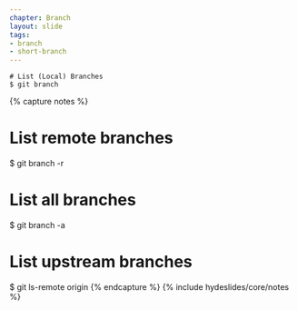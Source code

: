 ```yaml
---
chapter: Branch
layout: slide
tags:
- branch
- short-branch
---
```


	# List (Local) Branches
	$ git branch

	

{% capture notes %}
# List remote branches
$ git branch -r

# List all branches
$ git branch -a

# List upstream branches
$ git ls-remote origin
{% endcapture %}
{% include hydeslides/core/notes %}
